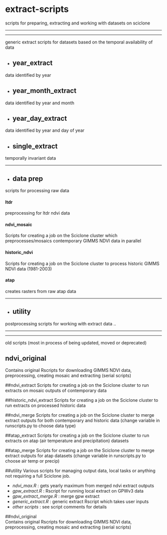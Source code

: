 # extract-scripts

scripts for preparing, extracting and working with datasets on sciclone

--------------------------------------------------
--------------------------------------------------

generic extract scripts for datasets based on the temporal availability of data

- ## year_extract
data identified by year

- ## year_month_extract
data identified by year and month

- ## year_day_extract
data identified by year and day of year

- ## single_extract
temporally invariant data

--------------------------------------------------

- ## data prep 
scripts for processing raw data

   #### ltdr  
   preprocessing for ltdr ndvi data

   #### ndvi_mosaic  
   Scripts for creating a job on the Sciclone cluster which preprocesses/mosaics contemporary GIMMS NDVI data in parallel

   #### historic_ndvi  
   Scripts for creating a job on the Sciclone cluster to process historic GIMMS NDVI data (1981-2003)

   #### atap  
   creates rasters from raw atap data

--------------------------------------------------

- ## utility
postprocessing scripts for working with extract data
..

--------------------------------------------------
--------------------------------------------------

old scripts (most in process of being updated, moved or deprecated)


## ndvi_original
Contains original Rscripts for downloading GIMMS NDVI data, preprocessing, creating mosaic and extracting (serial scripts)

##ndvi_extract
Scripts for creating a job on the Sciclone cluster to run extracts on mosaic outputs of contemporary data

##historic_ndvi_extract
Scripts for creating a job on the Sciclone cluster to run extracts on processed historic data

##ndvi_merge
Scripts for creating a job on the Sciclone cluster to merge extract outputs for both contemporary and historic data (change variable in runscripts.py to choose data type)

##atap_extract
Scripts for creating a job on the Sciclone cluster to run extracts on atap (air temperature and precipitation) datasets

##atap_merge
Scripts for creating a job on the Sciclone cluster to merge extract outputs for atap datasets (change variable in runscripts.py to choose air temp or precip)

##utility
Various scripts for managing output data, local tasks or anything not requiring a full Sciclone job.
- _ndvi_max.R_ : gets yearly maximum from merged ndvi extract outputs
- _gpw_extract.R_ : Rscript for running local extract on GPWv3 data
- _gpw_extract_merge.R_ : merge gpw extract
- _generic_extract.R_ : generic extract Rscript which takes user inputs
- _other scripts_ : see script comments for details

##ndvi_original  
Contains original Rscripts for downloading GIMMS NDVI data, preprocessing, creating mosaic and extracting (serial scripts)
